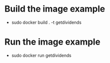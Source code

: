 # Build the image example
* sudo docker build .  -t getdividends

# Run the image example
* sudo docker run getdividends


